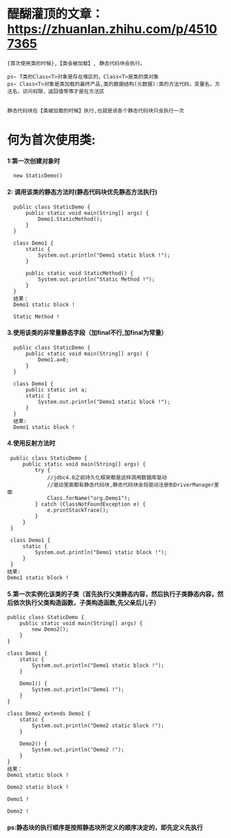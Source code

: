 # 醍醐灌顶的文章：https://zhuanlan.zhihu.com/p/45107365
    {首次使用类的时候},【类会被加载】, 静态代码块会执行。 
    
    ps~ T类的Class<T>对象是存在堆区的，Class<T>是类的类对象
    ps~ Class<T>对象是类加载的最终产品,类的数据结构(元数据):类的方法代码，变量名，方法名，访问权限，返回值等等才是在方法区
    
    
    静态代码块在【类被加载的时候】执行,也就是说各个静态代码块只会执行一次
    
    
# 何为首次使用类:
    
#### 1:第一次创建对象时
      new StaticDemo()
    
#### 2: 调用该类的静态方法时(静态代码块优先静态方法执行)  
      public class StaticDemo {
          public static void main(String[] args) {
              Demo1.StaticMethod();
          }
      }
      
      class Demo1 {
          static {
              System.out.println("Demo1 static block !");
          }
      
          public static void StaticMethod() {
              System.out.println("Static Method !");
          }
      }
      结果：
      Demo1 static block ! 
      
      Static Method !
#### 3.使用该类的非常量静态字段（加final不行,加final为常量）
      public class StaticDemo {
          public static void main(String[] args) {
              Demo1.a=0;
          }
      }
      
      class Demo1 {
          public static int a;
          static {
              System.out.println("Demo1 static block !");
          }
      }
      结果:
      Demo1 static block !
#### 4.使用反射方法时
     public class StaticDemo {
         public static void main(String[] args) {
             try {
                 //jdbc4.0之前持久化框架都是这样调用数据库驱动
                 //驱动里面都有静态代码块,静态代码块会将驱动注册到DriverManager里面
                 Class.forName("org.Demo1");
             } catch (ClassNotFoundException e) {
                 e.printStackTrace();
             }
         }
     }
     
     class Demo1 {
         static {
             System.out.println("Demo1 static block !");
         }
     }
    结果:
    Demo1 static block ! 
    
#### 5.第一次实例化该类的子类（首先执行父类静态内容，然后执行子类静态内容，然后依次执行父类构造函数，子类构造函数,先父亲后儿子） 
    public class StaticDemo {
        public static void main(String[] args) {
            new Demo2();
        }
    }
    
    class Demo1 {
        static {
            System.out.println("Demo1 static block !");
        }
    
        Demo1() {
            System.out.println("Demo1 !");
        }
    }
    
    class Demo2 extends Demo1 {
        static {
            System.out.println("Demo2 static block !");
        }
    
        Demo2() {
            System.out.println("Demo2 !");
        }
    }   
    结果：  
    Demo1 static block !  
    
    Demo2 static block ! 
    
    Demo1 !  
    
    Demo2 ! 
    
#### ps:静态块的执行顺序是按照静态块所定义的顺序决定的，即先定义先执行    